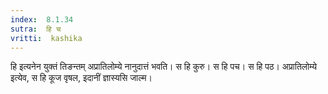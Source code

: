 ```yaml
---
index:  8.1.34
sutra:  हि च
vritti:  kashika 
---
```


हि इत्यनेन युक्तं तिङन्तम् अप्रातिलोम्ये नानुदात्तं भवति। स हि कुरु। स हि पच। स हि पठ। अप्रातिलोम्ये इत्येव, स हि कूज वृषल, इदानीं ज्ञास्यसि जाल्म।


